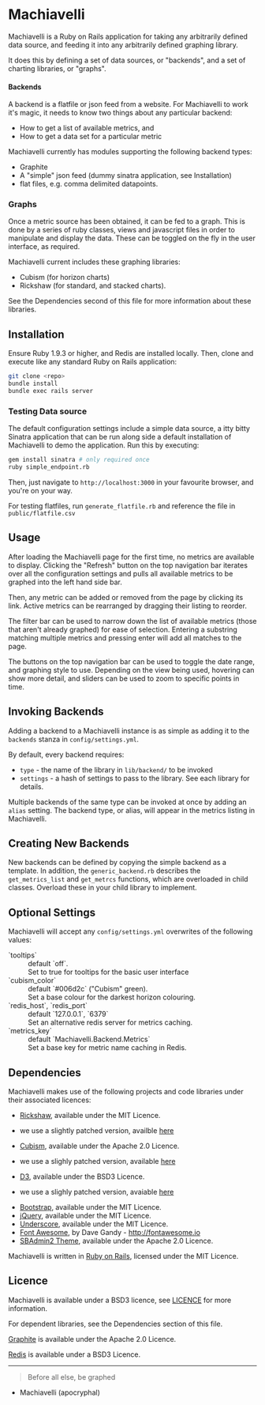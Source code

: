 Machiavelli
=========

Machiavelli is a Ruby on Rails application for taking any arbitrarily defined data source, and feeding it into any arbitrarily defined graphing library.

It does this by defining a set of data sources, or "backends", and a set of charting libraries, or "graphs".

#### Backends
A backend is a flatfile or json feed from a website. For Machiavelli to work it's magic, it needs to know two things about any particular backend:
 * How to get a list of available metrics, and 
 * How to get a data set for a particular metric

Machiavelli currently has modules supporting the following backend types:
 * Graphite
 * A "simple" json feed (dummy sinatra application, see Installation)
 * flat files, e.g. comma delimited datapoints.

### Graphs
Once a metric source has been obtained, it can be fed to a graph. This is done by a series of ruby classes, views and javascript files in order to manipulate and display the data. These can be toggled on the fly in the user interface, as required.

Machiavelli current includes these graphing libraries:
 * Cubism (for horizon charts)
 * Rickshaw (for standard, and stacked charts).

See the Dependencies second of this file for more information about these libraries.

Installation
--

Ensure Ruby 1.9.3 or higher, and Redis are installed locally. Then, clone and execute like any standard Ruby on Rails application:

```sh
git clone <repo>
bundle install
bundle exec rails server
```

### Testing Data source

The default configuration settings include a simple data source, a itty bitty Sinatra application that can be run along side a default installation of Machiavelli to demo the application. Run this by executing:
```sh
gem install sinatra # only required once
ruby simple_endpoint.rb
```
Then, just navigate to `http://localhost:3000` in your favourite browser, and you're on your way.

For testing flatfiles, run `generate_flatfile.rb` and reference the file in `public/flatfile.csv`

Usage
--

After loading the Machiavelli page for the first time, no metrics are available to display. Clicking the "Refresh" button on the top navigation bar iterates over all the configuration settings and pulls all available metrics to be graphed into the left hand side bar.

Then, any metric can be added or removed from the page by clicking its link. Active metrics can be rearranged by dragging their listing to reorder.

The filter bar can be used to narrow down the list of available metrics (those that aren't already graphed) for ease of selection. Entering a substring matching multiple metrics and pressing enter will add all matches to the page.

The buttons on the top navigation bar can be used to toggle the date range, and graphing style to use. Depending on the view being used, hovering can show more detail, and sliders can be used to zoom to specific points in time.


Invoking Backends
--

Adding a backend to a Machiavelli instance is as simple as adding it to the `backends` stanza in `config/settings.yml`.

By default, every backend requires:
 * `type` - the name of the library in `lib/backend/` to be invoked
 * `settings` - a hash of settings to pass to the library. See each library for details.

Multiple backends of the same type can be invoked at once by adding an `alias` setting. The backend type, or alias, will appear in the metrics listing in Machiavelli.

Creating New Backends
--

New backends can be defined by copying the simple backend as a template. In addition, the `generic_backend.rb` describes the `get_metrics_list` and `get_metrcs` functions, which are overloaded in child classes. Overload these in your child library to implement. 


Optional Settings
--

Machiavelli will accept any `config/settings.yml` overwrites of the following values:

<dl>
<dt>`tooltips` </dt>
<dd> default `off`.</dd>
<dd>Set to true for tooltips for the basic user interface</dd>

<dt> `cubism_color` </dt>
<dd> default `#006d2c` ("Cubism" green).</dd>
<dd>Set a base colour for the darkest horizon colouring.</dd>

<dt> `redis_host`, `redis_port` </dt>
<dd> default `127.0.0.1`, `6379` </dd>
<dd>Set an alternative redis server for metrics caching.</dd>

<dt>  `metrics_key` </dt>
<dd> default `Machiavelli.Backend.Metrics` </dd>
<dd>Set a base key for metric name caching in Redis.</dd>
</dl>


Dependencies
--

Machiavelli makes use of the following projects and code libraries under their associated licences:

 * [Rickshaw](https://github.com/shutterstock/rickshaw), available under the MIT Licence.
  - we use a slightly patched version, availble [here](https://github.com/glasnt/rickshaw)
 * [Cubism](https://github.com/square/cubism), available under the Apache 2.0 Licence.
  - we use a slighly patched version, available [here](https://github.com/glasnt/cubism)
 * [D3](https://github.com/mbostock/d3), available under the BSD3 Licence.
  - we use a slighly patched version, avaiable [here](https://github.com/glasnt/d3)
 * [Bootstrap](https://github.com/twbs/bootstrap/), available under the MIT Licence.
 * [jQuery](https://github.com/jquery/jquery), available under the MIT Licence.
 * [Underscore](https://github.com/jashkenas/underscore), available under the MIT Licence.
 * [Font Awesome](https://github.com/FortAwesome/Font-Awesome/), by Dave Gandy - http://fontawesome.io
 * [SBAdmin2 Theme](https://github.com/IronSummitMedia/startbootstrap/tree/master/templates/sb-admin-v2), available under the Apache 2.0 Licence.

Machiavelli is written in [Ruby on Rails](https://github.com/rails/rails), licensed under the MIT Licence.

Licence
--

Machiavelli is available under a BSD3 licence, see [LICENCE](LICENCE) for more information.

For dependent libraries, see the Dependencies section of this file.

[Graphite](https://github.com/graphite-project/) is available under the Apache 2.0 Licence.

[Redis](https://github.com/antirez/redis) is available under a BSD3 Licence.



-------------


> Before all else, be graphed
- Machiavelli (apocryphal)

